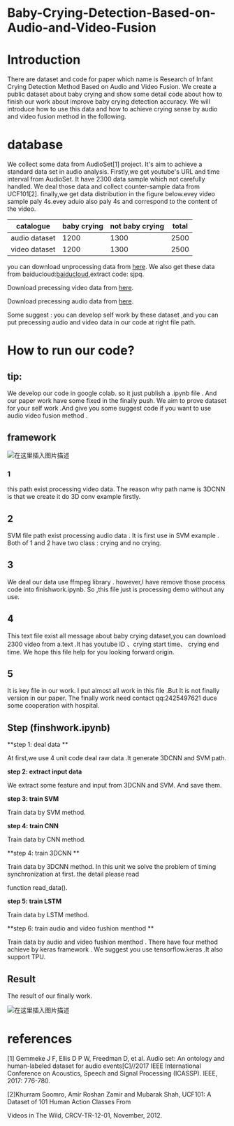# Baby-Crying-Detection-Based-on-Audio-and-Video-Fusion
# Introduction

 There are  dataset and code for paper which name is Research of Infant Crying Detection Method Based on Audio and Video Fusion. We create a public dataset about baby crying and  show some detail  code about how to finish our work about improve baby crying detection accuracy. We will introduce how to use this data and how to achieve crying sense by audio and video fusion  method in the following.





#  database 

We collect some data from AudioSet[1] project. It's aim to achieve a  standard data set in audio analysis. Firstly,we get youtube's URL and time interval from  AudioSet. It have 2300  data  sample  which not carefully handled. We deal those data and collect counter-sample data from UCF101[2]. finally,we get data distribution in the figure below.evey video sample paly  4s.evey aduio  also paly 4s and   correspond to the content of the video.

| catalogue     | baby crying | not baby crying | total |
| ------------- | ----------- | --------------- | ----- |
| audio dataset | 1200        | 1300            | 2500  |
| video dataset | 1200        | 1300            | 2500  |

you can download unprocessing data from  [here](https://drive.google.com/drive/folders/1DtA4jHovhmXTTyxqgjBVBKHSed9-whgT). We also  get these data from baiducloud:[baiducloud](https://pan.baidu.com/s/15TMa9GjYcWiUQJZDUQkB7A),extract code: sjpq.

  Download precessing  video data from [here](https://drive.google.com/drive/folders/1Bl-f6wEj_j5QbNH8t6aFX5EJ5cyYCIwe?usp=sharing).

 Download precessing  audio data from [here](https://drive.google.com/drive/folders/1Bl-f6wEj_j5QbNH8t6aFX5EJ5cyYCIwe?usp=sharing).

Some suggest  :  you can develop  self work by these dataset ,and you can put precessing audio and video data in our code at right file path.



#  How to run our code?

## tip:

We develop our code in google colab. so it just  publish a .ipynb file . And our paper  work have some fixed  in the finally push. We aim to prove dataset for your self work .And give you some suggest code if you want to use audio video fusion method .

 ## framework 

![在这里插入图片描述](https://img-blog.csdnimg.cn/20200504173936373.png?x-oss-process=image/watermark,type_ZmFuZ3poZW5naGVpdGk,shadow_10,text_aHR0cHM6Ly9ibG9nLmNzZG4ubmV0L2xpdXBlbmcxOTk3MDExOQ==,size_16,color_FFFFFF,t_70)

### 1 

 this path exist processing video data. The reason why  path  name is 3DCNN is that we create it do 3D conv example firstly.

## 2

SVM file path exist processing audio data . It is first use in SVM example . Both of 1 and 2 have two class : crying and no crying.

## 3 

 We deal our data  use ffmpeg  library . however,I have remove those process code into finishwork.ipynb. So ,this file just is processing demo  without any use.

## 4 

  This text file exist all message about baby crying dataset,you can download 2300 video from a.text .It has youtube ID 、crying start time、 crying end time.  We hope this file help for you looking forward origin.

## 5 

It is key file  in our work. I put almost all work in this file .But  It is not finally version in our paper.  The finally work need contact qq:2425497621 duce some  cooperation with hospital.

##  Step (finshwork.ipynb)



**step 1: deal data ** 

At first,we use  4 unit  code  deal  raw  data .It generate  3DCNN and SVM path.

**step 2: extract  input data** 

 We extract some feature and input from 3DCNN and SVM. And save them.

**step 3:  train SVM** 

 Train data by SVM  method.

**step 4:  train CNN** 

 Train data by CNN method.

**step 4:  train 3DCNN ** 

 Train data by 3DCNN method. In this unit we solve the problem of timing synchronization  at first. the detail please read 

function read_data().



**step 5:  train LSTM** 

 Train data by LSTM method.

**step 6:  train audio and video fushion menthod ** 

 Train data by audio and video fushion menthod . There have four  method achieve by keras framework . We suggest you use tensorflow.keras .It also support TPU. 



##   Result

The result of our finally work.

![在这里插入图片描述](https://img-blog.csdnimg.cn/2020050417400116.png?x-oss-process=image/watermark,type_ZmFuZ3poZW5naGVpdGk,shadow_10,text_aHR0cHM6Ly9ibG9nLmNzZG4ubmV0L2xpdXBlbmcxOTk3MDExOQ==,size_16,color_FFFFFF,t_70)



# references



[1] Gemmeke J F, Ellis D P W, Freedman D, et al. Audio set: An ontology and human-labeled dataset for audio events[C]//2017 IEEE International Conference on Acoustics, Speech and Signal Processing (ICASSP). IEEE, 2017: 776-780.

[2]Khurram Soomro, Amir Roshan Zamir and Mubarak Shah, UCF101: A Dataset of 101 Human Action Classes From 

Videos in The Wild, CRCV-TR-12-01, November, 2012.
